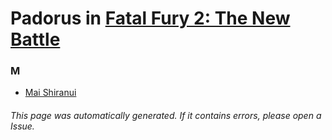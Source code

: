 # Padorus in [Fatal Fury 2: The New Battle](https://myanimelist.net/anime/1800/Fatal_Fury_2__The_New_Battle)

### M
* [Mai Shiranui](https://github.com/shadow578/Project-Padoru/blob/master/table-of-contents/characters/MaiShiranui.md)

###### This page was automatically generated. If it contains errors, please open a Issue.
